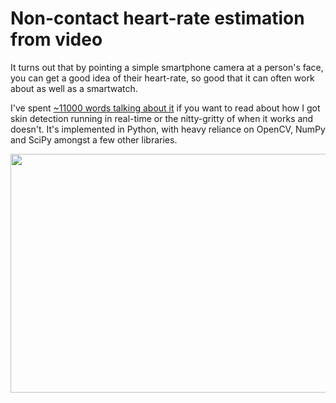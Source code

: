 # Non-contact heart-rate estimation from video

It turns out that by pointing a simple smartphone camera at a person's face, you can get a good idea of their heart-rate, so good that it can often work about as well as a smartwatch.

I've spent [~11000 words talking about it](report/diss.pdf) if you want to read about how I got skin detection running in real-time or the nitty-gritty of when it works and doesn't. It's implemented in Python, with heavy reliance on OpenCV, NumPy and SciPy amongst a few other libraries.

<p align="center">
<img src="output.gif" width="600" height="382"/>
</p>
